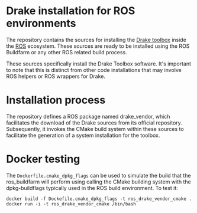 # Drake installation for ROS environments

The repository contains the sources for installing the
[Drake toolbox](http://drake.mit.edu) inside the [ROS](http://ros.org)
ecosystem. These sources are ready to be installed using the ROS
Buildfarm or any other ROS related build process.

These sources specifically install the Drake Toolbox software. It's important
to note that this is distinct from other code installations that may involve
ROS helpers or ROS wrappers for Drake.

# Installation process

The repository defines a ROS package named drake_vendor, which facilitates the
download of the Drake sources from its official repository. Subsequently, it
invokes the CMake build system within these sources to facilitate the
generation of a system installation for the toolbox.

# Docker testing

The `Dockerfile.cmake_dpkg_flags` can be used to simulate the build that the
ros_buildfarm will perform using calling the CMake building system with the
dpkg-buildflags typically used in the ROS build environment. To test it:

```
docker build -f Dockefile.cmake_dpkg_flags -t ros_drake_vendor_cmake .
docker run -i -t ros_drake_vendor_cmake /bin/bash
```
